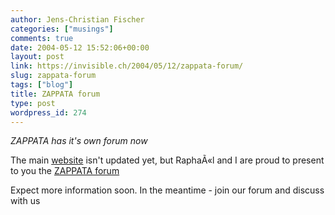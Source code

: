 ```yaml
---
author: Jens-Christian Fischer
categories: ["musings"]
comments: true
date: 2004-05-12 15:52:06+00:00
layout: post
link: https://invisible.ch/2004/05/12/zappata-forum/
slug: zappata-forum
tags: ["blog"]
title: ZAPPATA forum
type: post
wordpress_id: 274
---
```


_ZAPPATA has it's own forum now_

The main [website](https://www.zappatanetworks.com/) isn't updated yet, but RaphaÃ«l and I are proud to present to you the [ZAPPATA forum](https://forum.zappatanetworks.com/)

Expect more information soon. In the meantime - join our forum and discuss with us
